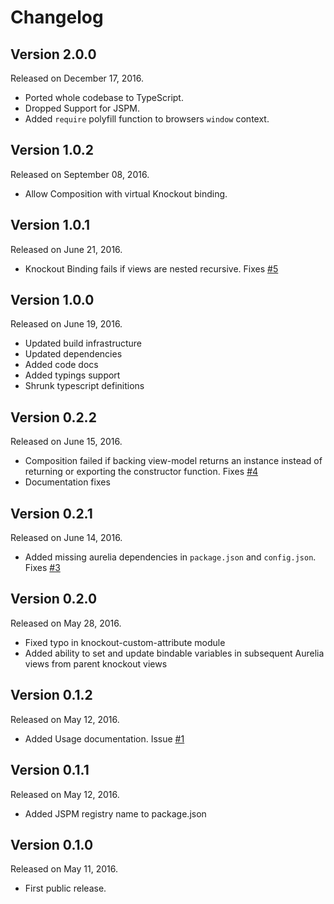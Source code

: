 # Changelog

## Version 2.0.0

Released on December 17, 2016.

-   Ported whole codebase to TypeScript.
-   Dropped Support for JSPM.
-   Added `require` polyfill function to browsers `window` context.


## Version 1.0.2

Released on September 08, 2016.

-   Allow Composition with virtual Knockout binding.


## Version 1.0.1

Released on June 21, 2016.

-   Knockout Binding fails if views are nested recursive. Fixes [#5](https://github.com/code-chris/aurelia-knockout/issues/5)


## Version 1.0.0

Released on June 19, 2016.

-   Updated build infrastructure
-   Updated dependencies
-   Added code docs
-   Added typings support
-   Shrunk typescript definitions


## Version 0.2.2

Released on June 15, 2016.

-   Composition failed if backing view-model returns an instance instead of returning or exporting the constructor function. Fixes [#4](https://github.com/code-chris/aurelia-knockout/issues/4)
-   Documentation fixes


## Version 0.2.1

Released on June 14, 2016.

-   Added missing aurelia dependencies in ```package.json``` and ```config.json```. Fixes [#3](https://github.com/code-chris/aurelia-knockout/issues/3)


## Version 0.2.0

Released on May 28, 2016.

-   Fixed typo in knockout-custom-attribute module
-   Added ability to set and update bindable variables in subsequent Aurelia views from parent knockout views


## Version 0.1.2

Released on May 12, 2016.

-   Added Usage documentation. Issue [#1](https://github.com/code-chris/aurelia-knockout/issues/1)


## Version 0.1.1

Released on May 12, 2016.

-   Added JSPM registry name to package.json


## Version 0.1.0

Released on May 11, 2016.

-   First public release.
